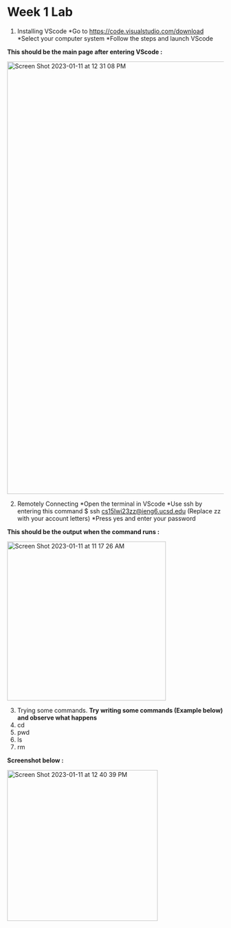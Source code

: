 # Week 1 Lab

1) Installing VScode
*Go to https://code.visualstudio.com/download
*Select your computer system
*Follow the steps and launch VScode

**This should be the main page after entering VScode :**

<img width="1003" alt="Screen Shot 2023-01-11 at 12 31 08 PM" src="https://user-images.githubusercontent.com/110417533/211911553-7a055386-c314-4c40-938d-045dd6ac9bbb.png">

2) Remotely Connecting
*Open the terminal in VScode 
*Use ssh by entering this command $ ssh cs15lwi23zz@ieng6.ucsd.edu (Replace zz with your account letters)
*Press yes and enter your password

**This should be the output when the command runs :**

<img width="369" alt="Screen Shot 2023-01-11 at 11 17 26 AM" src="https://user-images.githubusercontent.com/110417533/211912427-13b5d244-e905-4b04-9c28-a1df582c909d.png">

3) Trying some commands.
**Try writing some commands (Example below) and observe what happens**
1) cd
2) pwd
3) ls
4) rm

**Screenshot below :**

<img width="350" alt="Screen Shot 2023-01-11 at 12 40 39 PM" src="https://user-images.githubusercontent.com/110417533/211913279-ce4355bb-73d4-4200-9660-9cb5dea96b0f.png">
